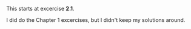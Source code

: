 This starts at excercise **2.1**.

I did do the Chapter 1 excercises, but I didn't keep my solutions around.
